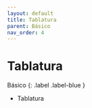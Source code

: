 ```yaml
---
layout: default
title: Tablatura
parent: Básico
nav_order: 4
---
```


# Tablatura

Básico
{: .label .label-blue }

- Tablatura
